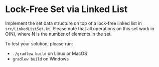 # Lock-Free Set via Linked List

Implement the set data structure on top of a lock-free linked list in `src/LinkedListSet.kt`. Please note that all operations on this set work in O(N), where N is the number of elements in the set. 

To test your solution, please run:

* `./gradlew build` on Linux or MacOS
* `gradlew build` on Windows